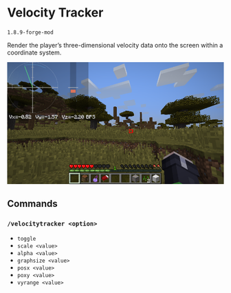 # Velocity Tracker

`1.8.9-forge-mod`

Render the player’s three-dimensional velocity data onto the screen within a coordinate system.

![showcase](./img/showcase.png)

## Commands

### `/velocitytracker <option>`

- `toggle`
- `scale <value>`
- `alpha <value>`
- `graphsize <value>`
- `posx <value>`
- `poxy <value>`
- `vyrange <value>`